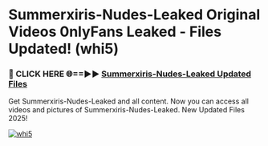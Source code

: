 # Summerxiris-Nudes-Leaked Original Videos 0nlyFans Leaked - Files Updated! (whi5)

<h3>🔴 CLICK HERE 🌐==►► <a href="https://tinyurl.com/4mcuefdz" rel="nofollow">Summerxiris-Nudes-Leaked Updated Files</a></h3>

Get Summerxiris-Nudes-Leaked and all content. Now you can access all videos and pictures of Summerxiris-Nudes-Leaked. New Updated Files 2025!

[![whi5](https://i.imgur.com/StAQSOY.gif)](https://tinyurl.com/4mcuefdz)
